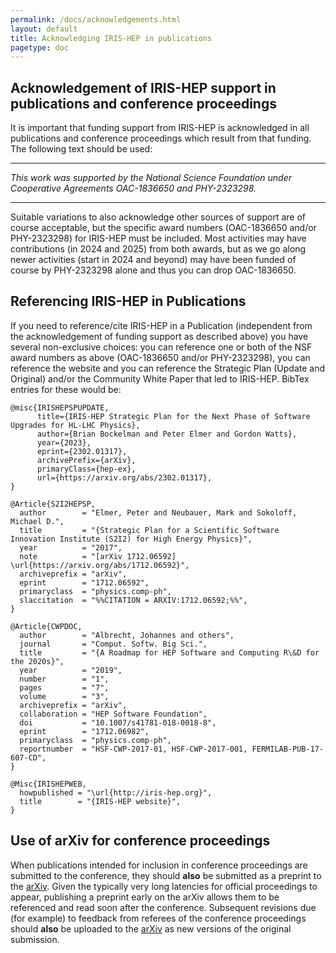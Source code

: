 ```yaml
---
permalink: /docs/acknowledgements.html
layout: default
title: Acknowledging IRIS-HEP in publications
pagetype: doc
---
```



## Acknowledgement of IRIS-HEP support in publications and conference proceedings

It is important that funding support from IRIS-HEP is acknowledged in all
publications and conference proceedings which result from that funding.
The following text should be used:

---

*This work was supported by the National Science Foundation under Cooperative Agreements OAC-1836650 and PHY-2323298.*

---

Suitable variations to also acknowledge other sources of support are of
course acceptable, but the specific award numbers (OAC-1836650 and/or PHY-2323298)
for IRIS-HEP must be included. Most activities may have contributions (in 2024 and
2025) from both awards, but as we go along newer activities (start in 2024 and beyond) may have been funded of course by PHY-2323298 alone and thus you can drop OAC-1836650.

## Referencing IRIS-HEP in Publications

If you need to reference/cite IRIS-HEP in a Publication (independent from the acknowledgement of funding
support as described above) you have several non-exclusive choices: you can reference one or both of the NSF award numbers
as above (OAC-1836650 and/or PHY-2323298), you can reference the website and you can reference the Strategic Plan (Update and Original) and/or
the Community White Paper that led to IRIS-HEP. BibTex entries for these would be:

```
@misc{IRISHEPSPUPDATE,
      title={IRIS-HEP Strategic Plan for the Next Phase of Software Upgrades for HL-LHC Physics},
      author={Brian Bockelman and Peter Elmer and Gordon Watts},
      year={2023},
      eprint={2302.01317},
      archivePrefix={arXiv},
      primaryClass={hep-ex},
      url={https://arxiv.org/abs/2302.01317},
}

@Article{S2I2HEPSP,
  author        = "Elmer, Peter and Neubauer, Mark and Sokoloff, Michael D.",
  title         = "{Strategic Plan for a Scientific Software Innovation Institute (S2I2) for High Energy Physics}",
  year          = "2017",
  note          = "[arXiv 1712.06592] \url{https://arxiv.org/abs/1712.06592}",
  archiveprefix = "arXiv",
  eprint        = "1712.06592",
  primaryclass  = "physics.comp-ph",
  slaccitation  = "%%CITATION = ARXIV:1712.06592;%%",
}

@Article{CWPDOC,
  author        = "Albrecht, Johannes and others",
  journal       = "Comput. Softw. Big Sci.",
  title         = "{A Roadmap for HEP Software and Computing R\&D for the 2020s}",
  year          = "2019",
  number        = "1",
  pages         = "7",
  volume        = "3",
  archiveprefix = "arXiv",
  collaboration = "HEP Software Foundation",
  doi           = "10.1007/s41781-018-0018-8",
  eprint        = "1712.06982",
  primaryclass  = "physics.comp-ph",
  reportnumber  = "HSF-CWP-2017-01, HSF-CWP-2017-001, FERMILAB-PUB-17-607-CD",
}

@Misc{IRISHEPWEB,
  howpublished = "\url{http://iris-hep.org}",
  title        = "{IRIS-HEP website}",
}
```

## Use of arXiv for conference proceedings

When publications intended for inclusion in conference proceedings are
submitted to the conference, they should **also** be submitted as a preprint
to the [arXiv](https://arxiv.org). Given the typically very long latencies for
official proceedings to appear, publishing a preprint early on the arXiv allows
them to be referenced and read soon after the conference. Subsequent
revisions due (for example) to feedback from referees of the conference
proceedings should **also** be uploaded to the [arXiv](https://arxiv.org) as
new versions of the original submission.



